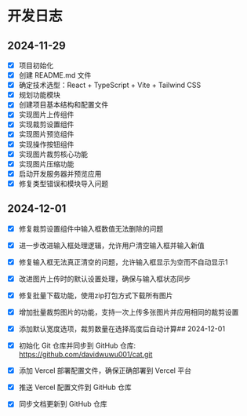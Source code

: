 # 开发日志

## 2024-11-29

- [x] 项目初始化
- [x] 创建 README.md 文件
- [x] 确定技术选型：React + TypeScript + Vite + Tailwind CSS
- [x] 规划功能模块
- [x] 创建项目基本结构和配置文件
- [x] 实现图片上传组件
- [x] 实现裁剪设置组件
- [x] 实现图片预览组件
- [x] 实现操作按钮组件
- [x] 实现图片裁剪核心功能
- [x] 实现图片压缩功能
- [x] 启动开发服务器并预览应用
- [x] 修复类型错误和模块导入问题

## 2024-12-01

- [x] 修复裁剪设置组件中输入框数值无法删除的问题
- [x] 进一步改进输入框处理逻辑，允许用户清空输入框并输入新值
- [x] 修复输入框无法真正清空的问题，允许输入框显示为空而不自动显示1
- [x] 改进图片上传时的默认设置处理，确保与输入框状态同步
- [x] 修复批量下载功能，使用zip打包方式下载所有图片
- [x] 增加批量裁剪图片的功能，支持一次上传多张图片并应用相同的裁剪设置
- [x] 添加默认宽度选项，裁剪数量在选择高度后自动计算## 2024-12-01

- [x] 初始化 Git 仓库并同步到 GitHub 仓库: https://github.com/davidwuwu001/cat.git
- [x] 添加 Vercel 部署配置文件，确保正确部署到 Vercel 平台
- [x] 推送 Vercel 配置文件到 GitHub 仓库
- [x] 同步文档更新到 GitHub 仓库